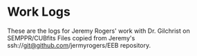 Work Logs
=========

These are the logs for Jeremy Rogers' work with Dr. Gilchrist on SEMPPR/CUBfits
Files copied from Jeremy's ssh://git@github.com/jermyrogers/EEB repository.
